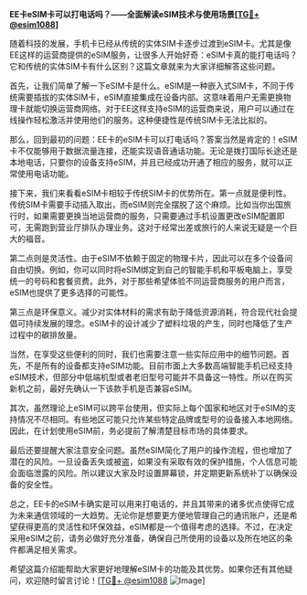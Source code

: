 **EE卡eSIM卡可以打电话吗？——全面解读eSIM技术与使用场景[[TG💪+ @esim1088](https://t.me/s/esim1088)]**

随着科技的发展，手机卡已经从传统的实体SIM卡逐步过渡到eSIM卡。尤其是像EE这样的运营商提供的eSIM服务，让很多人开始好奇：eSIM卡真的能打电话吗？它和传统的实体SIM卡有什么区别？这篇文章就来为大家详细解答这些问题。

首先，让我们简单了解一下eSIM卡是什么。eSIM是一种嵌入式SIM卡，不同于传统需要插拔的实体SIM卡，eSIM直接集成在设备内部。这意味着用户无需更换物理卡就能切换运营商网络。对于EE这样支持eSIM的运营商来说，用户可以通过在线操作轻松激活并使用他们的服务。这种便捷性是传统SIM卡无法比拟的。

那么，回到最初的问题：EE卡的eSIM卡可以打电话吗？答案当然是肯定的！eSIM卡不仅能够用于数据流量连接，还能实现语音通话功能。无论是拨打国际长途还是本地电话，只要你的设备支持eSIM，并且已经成功开通了相应的服务，就可以正常使用电话功能。

接下来，我们来看看eSIM卡相较于传统SIM卡的优势所在。第一点就是便利性。传统SIM卡需要手动插入取出，而eSIM则完全摆脱了这个麻烦。比如当你出国旅行时，如果需要更换当地运营商的服务，只需要通过手机设置更改eSIM配置即可，无需跑到营业厅排队办理业务。这对于经常出差或旅行的人来说无疑是一个巨大的福音。

第二点则是灵活性。由于eSIM不依赖于固定的物理卡片，因此可以在多个设备间自由切换。例如，你可以同时将eSIM绑定到自己的智能手机和平板电脑上，享受统一的号码和套餐资费。此外，对于那些希望体验不同运营商服务的用户而言，eSIM也提供了更多选择的可能性。

第三点是环保意义。减少对实体材料的需求有助于降低资源消耗，符合现代社会提倡可持续发展的理念。eSIM卡的设计减少了塑料垃圾的产生，同时也降低了生产过程中的碳排放量。

当然，在享受这些便利的同时，我们也需要注意一些实际应用中的细节问题。首先，不是所有的设备都支持eSIM功能。目前市面上大多数高端智能手机已经支持eSIM技术，但部分中低端机型或者老旧型号可能并不具备这一特性。所以在购买新机之前，最好先确认一下该款手机是否兼容eSIM。

其次，虽然理论上eSIM可以跨平台使用，但实际上每个国家和地区对于eSIM的支持情况不尽相同。有些地区可能只允许某些特定品牌或型号的设备接入本地网络。因此，在计划使用eSIM前，务必提前了解清楚目标市场的具体要求。

最后还要提醒大家注意安全问题。虽然eSIM简化了用户的操作流程，但也增加了潜在的风险。一旦设备丢失或被盗，如果没有采取有效的保护措施，个人信息可能会面临泄露的风险。所以建议大家及时设置屏幕锁，并定期更新系统补丁以确保设备的安全性。

总之，EE卡的eSIM卡确实是可以用来打电话的，并且其带来的诸多优点使得它成为未来通信领域的一大趋势。无论你是想要更方便地管理自己的通讯账户，还是希望获得更高的灵活性和环保效益，eSIM都是一个值得考虑的选择。不过，在决定采用eSIM之前，请务必做好充分准备，确保自己所使用的设备以及所在地区的条件都满足相关需求。

希望这篇介绍能帮助大家更好地理解eSIM卡的功能及其优势。如果你还有其他疑问，欢迎随时留言讨论！[[TG💪+ @esim1088](https://t.me/s/esim1088) ![Image](https://i.postimg.cc/4NQfJmqS/Snipaste-2025-05-13-00-14-12.png)]
